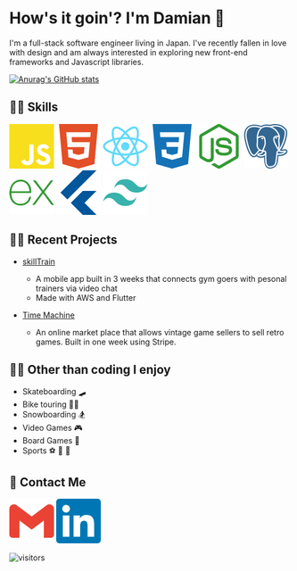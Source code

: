 # How's it goin'? I'm Damian 👋

I'm a full-stack software engineer living in Japan.
I've recently fallen in love with design and am always interested in exploring new front-end frameworks and Javascript libraries.

[![Anurag's GitHub stats](https://github-readme-stats.vercel.app/api?username=dmacdermott&hide=stars&count_private=true&show_icons=true&theme=buefy)](https://github.com/anuraghazra/github-readme-stats)

## 👨‍💻 Skills

<p float="left">
<img src="./images/javascript.svg">
<img src="./images/html5.svg">
<img src="./images/react.svg">
<img src="./images/css3.svg">
<img src="./images/node-dot-js.svg">
<img src="./images/postgresql.svg">
<img src="./images/express.svg">
<img src="./images/flutter.svg">
<img src="./images/tailwindcss.svg">
</p>

## 👷‍♂️ Recent Projects

- <a href="https://github.com/skilltrain/skilltrain-app">skillTrain</a>

  - A mobile app built in 3 weeks that connects gym goers with pesonal trainers via video chat
  - Made with AWS and Flutter

- <a href="https://github.com/CC16FloppyDisc/floppyDisc">Time Machine</a>
  - An online market place that allows vintage game sellers to sell retro games. Built in one week using Stripe.

## 💁‍♂️ Other than coding I enjoy

- Skateboarding 🛹
- Bike touring 🚵‍♂️
- Snowboarding 🏂
- Video Games 🎮
- Board Games 🎲
- Sports ⚽️ 🏏 🏉

## 📧 Contact Me

<p float="left">
<a href="mailto:damianmacdermott@gmail.com"><img src="./images/gmail.svg"></a>
<a href="https://www.linkedin.com/in/dmacdermott/"><img src="./images/linkedin.svg"></a>
</p>

![visitors](https://visitor-badge.glitch.me/badge?page_id=dmacdermott)
